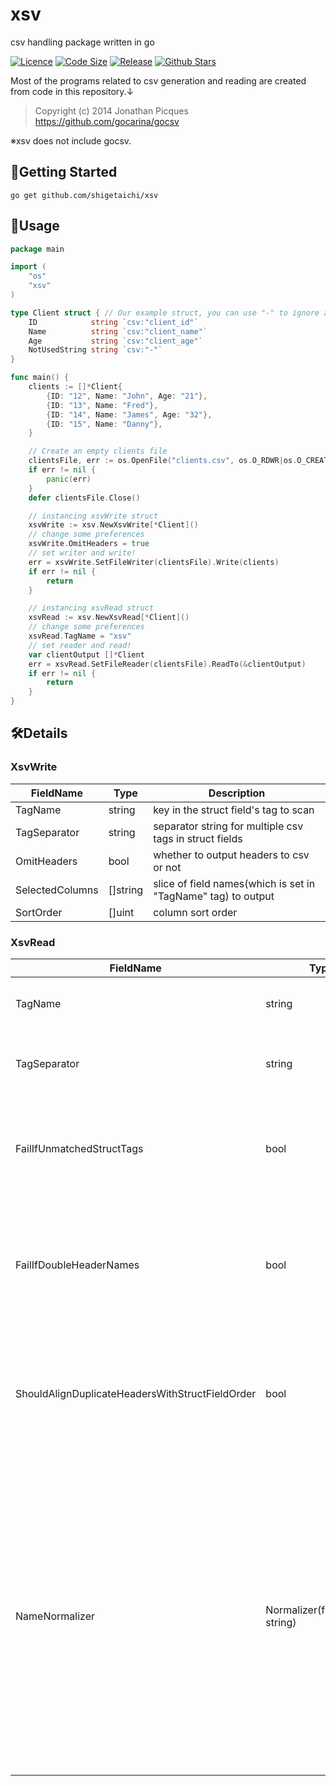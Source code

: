 # xsv
csv handling package written in go

[![Licence](https://img.shields.io/github/license/shigetaichi/xsv)](https://github.com/shigetaichi/xsv/blob/main/LICENSE)
[![Code Size](https://img.shields.io/github/languages/code-size/shigetaichi/xsv)](https://github.com/shigetaichi/xsv)
[![Release](https://img.shields.io/github/v/release/shigetaichi/xsv)](https://github.com/shigetaichi/xsv/releases)
[![Github Stars](https://img.shields.io/github/stars/shigetaichi/xsv)](https://github.com/shigetaichi/xsv/stargazers)

Most of the programs related to csv generation and reading are created from code in this repository.↓

> Copyright (c) 2014 Jonathan Picques
> https://github.com/gocarina/gocsv
 
※xsv does not include gocsv.

## 🚀Getting Started

```
go get github.com/shigetaichi/xsv
```

## 🔨Usage

```go
package main

import (
	"os"
	"xsv"
)

type Client struct { // Our example struct, you can use "-" to ignore a field
	ID            string `csv:"client_id"`
	Name          string `csv:"client_name"`
	Age           string `csv:"client_age"`
	NotUsedString string `csv:"-"`
}

func main() {
	clients := []*Client{
		{ID: "12", Name: "John", Age: "21"},
		{ID: "13", Name: "Fred"},
		{ID: "14", Name: "James", Age: "32"},
		{ID: "15", Name: "Danny"},
	}

	// Create an empty clients file
	clientsFile, err := os.OpenFile("clients.csv", os.O_RDWR|os.O_CREATE|os.O_TRUNC, os.ModePerm)
	if err != nil {
		panic(err)
	}
	defer clientsFile.Close()

	// instancing xsvWrite struct
	xsvWrite := xsv.NewXsvWrite[*Client]()
	// change some preferences
	xsvWrite.OmitHeaders = true
	// set writer and write!
	err = xsvWrite.SetFileWriter(clientsFile).Write(clients)
	if err != nil {
		return
	}

	// instancing xsvRead struct
	xsvRead := xsv.NewXsvRead[*Client]()
	// change some preferences
	xsvRead.TagName = "xsv"
	// set reader and read!
	var clientOutput []*Client
	err = xsvRead.SetFileReader(clientsFile).ReadTo(&clientOutput)
	if err != nil {
		return 
	}
}

```

## 🛠️Details
### XsvWrite
| FieldName       | Type     | Description                                                   |
|-----------------|----------|---------------------------------------------------------------|
| TagName         | string   | key in the struct field's tag to scan                         |
| TagSeparator    | string   | separator string for multiple csv tags in struct fields       |
| OmitHeaders     | bool     | whether to output headers to csv or not                       |
| SelectedColumns | []string | slice of field names(which is set in "TagName" tag) to output |
| SortOrder       | []uint   | column sort order                                             |

### XsvRead
| FieldName                                       | Type                            | Description                                                                                                                                                                                                                                                      |
|-------------------------------------------------|---------------------------------|------------------------------------------------------------------------------------------------------------------------------------------------------------------------------------------------------------------------------------------------------------------|
| TagName                                         | string                          | key in the struct field's tag to scan                                                                                                                                                                                                                            |
| TagSeparator                                    | string                          | separator string for multiple csv tags in struct fields                                                                                                                                                                                                          |
| FailIfUnmatchedStructTags                       | bool                            | indicates whether it is considered an error when there is an unmatched struct tag.                                                                                                                                                                               |
| FailIfDoubleHeaderNames                         | bool                            | indicates whether it is considered an error when a header name is repeated in the csv header.                                                                                                                                                                    |
| ShouldAlignDuplicateHeadersWithStructFieldOrder | bool                            | indicates whether we should align duplicate CSV headers per their alignment in the struct definition.                                                                                                                                                            |
| NameNormalizer                                  | Normalizer(func(string) string) | Normalizer is a function that takes and returns a string. It is applied to struct and header field values before they are compared. It can be used to alter names for comparison. For instance, you could allow case insensitive matching or convert '-' to '_'. |
